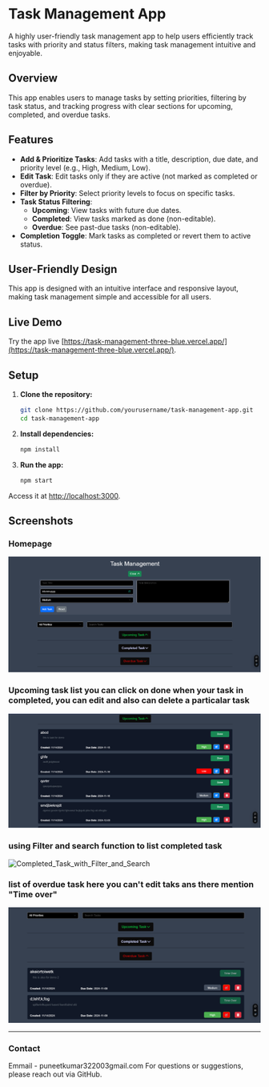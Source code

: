 # Task Management App


A highly user-friendly task management app to help users efficiently track tasks with priority and status filters, making task management intuitive and enjoyable.

## Overview

This app enables users to manage tasks by setting priorities, filtering by task status, and tracking progress with clear sections for upcoming, completed, and overdue tasks.

## Features

- **Add & Prioritize Tasks**: Add tasks with a title, description, due date, and priority level (e.g., High, Medium, Low).
- **Edit Task**: Edit tasks only if they are active (not marked as completed or overdue).
- **Filter by Priority**: Select priority levels to focus on specific tasks.
- **Task Status Filtering**: 
  - **Upcoming**: View tasks with future due dates.
  - **Completed**: View tasks marked as done (non-editable).
  - **Overdue**: See past-due tasks (non-editable).
- **Completion Toggle**: Mark tasks as completed or revert them to active status.

## User-Friendly Design

This app is designed with an intuitive interface and responsive layout, making task management simple and accessible for all users.

## Live Demo

Try the app live [https://task-management-three-blue.vercel.app/](https://task-management-three-blue.vercel.app/).

## Setup

1. **Clone the repository:**

    ```bash
    git clone https://github.com/yourusername/task-management-app.git
    cd task-management-app
    ```

2. **Install dependencies:**

    ```bash
    npm install
    ```

3. **Run the app:**

    ```bash
    npm start
    ```

Access it at [http://localhost:3000](http://localhost:3000).

## Screenshots

### Homepage
   ![Home Screenshot](https://raw.githubusercontent.com/puneet2003/Task-Management/main/src/screenshot/Home.png)

### Upcoming task list you can click on done when your task in completed, you can edit and also can delete a particalar task
   ![Upcoming Task List](https://raw.githubusercontent.com/puneet2003/Task-Management/main/src/screenshot/UpComing_task_list.png)
   
### using Filter and search function to list completed task 
   ![Completed_Task_with_Filter_and_Search](https://raw.githubusercontent.com/puneet2003/Task-Management/main/src/screenshot/completed_task_with_filter_ans_search.png)

    


### list of overdue task here you can't edit taks ans there mention "Time over"
![Overdue Task List](https://raw.githubusercontent.com/puneet2003/Task-Management/main/src/screenshot/overdue%20task%20list.png)




---

### Contact
Emmail - puneetkumar322003gmail.com
For questions or suggestions, please reach out via GitHub.

